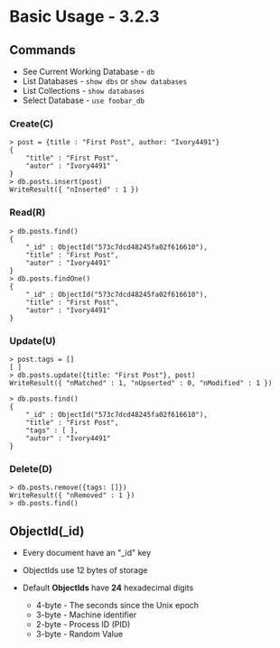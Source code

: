 # Basic Usage - 3.2.3

## Commands

- See Current Working Database - `db`
- List Databases       - `show dbs` or `show databases`
- List Collections     - `show databases`
- Select Database - `use foobar_db`


### Create(C)
	
	> post = {title : "First Post", author: "Ivory4491"}
	{
		"title" : "First Post",
		"autor" : "Ivory4491"
	}
	> db.posts.insert(post)
	WriteResult({ "nInserted" : 1 })


### Read(R)
	
	> db.posts.find()
	{
		"_id" : ObjectId("573c7dcd48245fa02f616610"),
		"title" : "First Post",
		"autor" : "Ivory4491"
	}
	> db.posts.findOne()
	{
		"_id" : ObjectId("573c7dcd48245fa02f616610"),
		"title" : "First Post",
		"autor" : "Ivory4491"
	}


### Update(U)

	> post.tags = []
	[ ]
	> db.posts.update({title: "First Post"}, post)
	WriteResult({ "nMatched" : 1, "nUpserted" : 0, "nModified" : 1 })

	> db.posts.find()
	{
		"_id" : ObjectId("573c7dcd48245fa02f616610"),
		"title" : "First Post",
		"tags" : [ ],
		"autor" : "Ivory4491"
	}


### Delete(D)

	> db.posts.remove({tags: []})
	WriteResult({ "nRemoved" : 1 })
	> db.posts.find()


## ObjectId(_id)

	
- Every document have an "_id" key
- ObjectIds use 12 bytes of storage
- Default **ObjectIds** have **24** hexadecimal digits
	
	- 4-byte - The seconds since the Unix epoch
	- 3-byte - Machine identifier
	- 2-byte - Process ID (PID)
	- 3-byte - Random Value

	